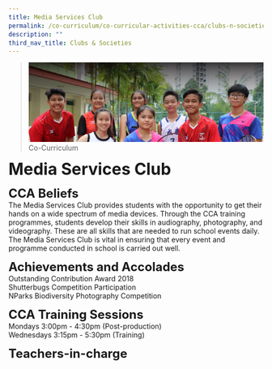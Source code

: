 ```yaml
---
title: Media Services Club
permalink: /co-curriculum/co-curricular-activities-cca/clubs-n-societies/media-services-club
description: ""
third_nav_title: Clubs & Societies
---
```

>![](/images/About%20us.jpg)
>Co-Curriculum

**<font size=6>Media Services Club</font>**

**<font size=5>CCA Beliefs</font>**<br>
The Media Services Club provides students with the opportunity to get their hands on a wide spectrum of media devices. Through the CCA training programmes, students develop their skills in audiography, photography, and videography. These are all skills that are needed to run school events daily. The Media Services Club is vital in ensuring that every event and programme conducted in school is carried out well.

  
**<font size=5>Achievements and Accolades</font>**<br>
Outstanding Contribution Award 2018<br>
Shutterbugs Competition Participation<br>
NParks Biodiversity Photography Competition

**<font size=5>CCA Training Sessions</font>**<br>
Mondays 3:00pm - 4:30pm (Post-production)<br>
Wednesdays 3:15pm - 5:30pm (Training)

**<font size=5>Teachers-in-charge</font>**<br>
